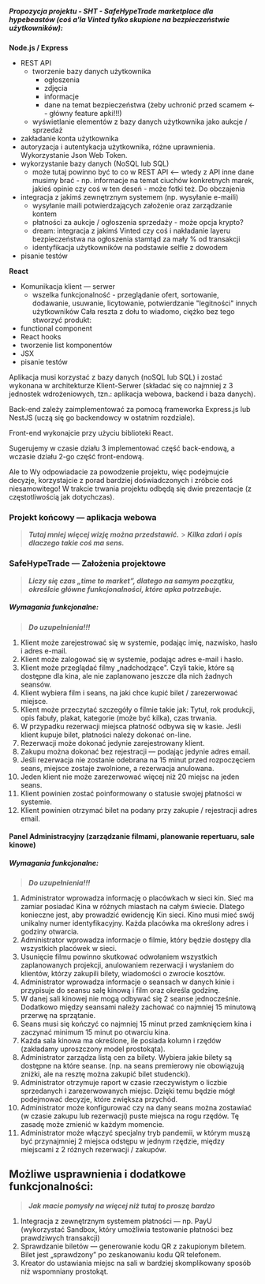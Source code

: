 ##### Propozycja projektu - SHT - SafeHypeTrade marketplace dla hypebeastów (coś a'la Vinted tylko skupione na bezpieczeństwie użytkowników):

**Node.js / Express**

- REST API
  - tworzenie bazy danych użytkownika
    - ogłoszenia
    - zdjęcia
    - informacje
    - dane na temat bezpieczeństwa (żeby uchronić przed scamem <-- główny feature apki!!!)
  - wyświetlanie elementów z bazy danych użytkownika jako aukcje / sprzedaż
- zakładanie konta użytkownika
- autoryzacja i autentykacja użytkownika, różne uprawnienia. Wykorzystanie Json Web Token.
- wykorzystanie bazy danych (NoSQL lub SQL)
  - może tutaj powinno być to co w REST API <-- wtedy z API inne dane musimy brać - np. informacje na temat ciuchów konkretnych marek, jakieś opinie czy coś w ten deseń - może fotki też. Do obczajenia
- integracja z jakimś zewnętrznym systemem (np. wysyłanie e-maili)
  - wysyłanie maili potwierdzających założenie oraz zarządzanie kontem
  - płatności za aukcje / ogłoszenia sprzedaży - może opcja krypto?
  - dream: integracja z jakimś Vinted czy coś i nakładanie layeru bezpieczeństwa na ogłoszenia stamtąd za mały % od transakcji
  - identyfikacja użytkowników na podstawie selfie z dowodem
- pisanie testów

**React**

- Komunikacja klient — serwer
  - wszelka funkcjonalność - przeglądanie ofert, sortowanie, dodawanie, usuwanie, licytowanie, potwierdzanie "legitności" innych użytkowników
    Cała reszta z dołu to wiadomo, ciężko bez tego stworzyć produkt:
- functional component
- React hooks
- tworzenie list komponentów
- JSX
- pisanie testów

Aplikacja musi korzystać z bazy danych (noSQL lub SQL) i zostać wykonana w architekturze Klient-Serwer (składać się co najmniej z 3 jednostek wdrożeniowych, tzn.: aplikacja webowa, backend i baza danych).

Back-end zależy zaimplementować za pomocą frameworka Express.js lub NestJS (uczą się go backendowcy w ostatnim rozdziale).

Front-end wykonajcie przy użyciu biblioteki React.

Sugerujemy w czasie działu 3 implementować część back-endową, a wczasie działu 2-go część front-endową.

Ale to Wy odpowiadacie za powodzenie projektu, więc podejmujcie decyzje, korzystajcie z porad bardziej doświadczonych
i zróbcie coś niesamowitego! W trakcie trwania projektu odbędą się dwie prezentacje (z częstotliwością jak dotychczas).

### Projekt końcowy — aplikacja webowa

> **_Tutaj mniej więcej wizję można przedstawić._** > **_Kilka zdań i opis dlaczego takie coś ma sens._**

### SafeHypeTrade — Założenia projektowe

> **_Liczy się czas „time to market”, dlatego na samym początku, określcie główne funkcjonalności, które apka potrzebuje._**

<!-- ### Wymagania

Klient wraz z analitykiem biznesowym spisali podstawowe wymagania co do projektu.
Jednakże nie krępujcie się przed ich doprecyzowaniem / zmianami, czy też ulepszeniami.
To Wy jesteście profesjonalistami w swoim fachu i Klient ufa, że zrobicie wszystko jak najlepiej.
Jeśli uważacie, że jakichś informacji Wam brakuje, najlepiej, jeśli Product Owner spróbuje uzupełnić luki w wymaganiach wraz z klientem.
Wymagania podzielono na dwie sekcje. Aplikację dla widza i panel administracyjny. -->

<!-- ##### Prototyp interfejsu użytkownika

Niestety współpraca z grafikiem projektującym interfejs nie układała się najlepiej i jego praca nie została skończona.
Wasz zespół zobowiązał się do pokrycia wymaganych funkcjonalności, chociaż nie na wszystko znajdziecie projekty interfejsu.
Możecie sami wykonać projekty ekranów i/lub od razu implementować. Warto wzorować się na rozwiązaniach konkurencyjnych.
Projekt grafika znajdziecie tutaj: https://www.figma.com/file/cuKLOWensUxkq5dYB082yd/CodersCamp2020.Project.FullStack-Node-React.Cinema?node-id=4412%3A3065
 -->

##### Wymagania funkcjonalne:

> **_Do uzupełnienia!!!_**

1. Klient może zarejestrować się w systemie, podając imię, nazwisko, hasło i adres e-mail.
1. Klient może zalogować się w systemie, podając adres e-mail i hasło.
1. Klient może przeglądać filmy „nadchodzące". Czyli takie, które są dostępne dla kina, ale nie zaplanowano jeszcze dla nich żadnych seansów.
1. Klient wybiera film i seans, na jaki chce kupić bilet / zarezerwować miejsce.
1. Klient może przeczytać szczegóły o filmie takie jak: Tytuł, rok produkcji, opis fabuły, plakat, kategorie (może być kilka), czas trwania.
1. W przypadku rezerwacji miejsca płatność odbywa się w kasie. Jeśli klient kupuje bilet, płatności należy dokonać on-line.
1. Rezerwacji może dokonać jedynie zarejestrowany klient.
1. Zakupu można dokonać bez rejestracji — podając jedynie adres email.
1. Jeśli rezerwacja nie zostanie odebrana na 15 minut przed rozpoczęciem seans, miejsce zostaje zwolnione, a rezerwacja anulowana.
1. Jeden klient nie może zarezerwować więcej niż 20 miejsc na jeden seans.
1. Klient powinien zostać poinformowany o statusie swojej płatności w systemie.
1. Klient powinien otrzymać bilet na podany przy zakupie / rejestracji adres email.

#### Panel Administracyjny (zarządzanie filmami, planowanie repertuaru, sale kinowe)

##### Wymagania funkcjonalne:

> **_Do uzupełnienia!!!_**

1. Administrator wprowadza informację o placówkach w sieci kin. Sieć ma zamiar posiadać Kina w różnych miastach na całym świecie.
   Dlatego konieczne jest, aby prowadzić ewidencję Kin sieci. Kino musi mieć swój unikalny numer identyfikacyjny. Każda placówka ma określony adres i godziny otwarcia.
1. Administrator wprowadza informacje o filmie, który będzie dostępy dla wszystkich placówek w sieci.
1. Usunięcie filmu powinno skutkować odwołaniem wszystkich zaplanowanych projekcji, anulowaniem rezerwacji i wysłaniem do klientów, którzy zakupili bilety, wiadomości o zwrocie kosztów.
1. Administrator wprowadza informacje o seansach w danych kinie i przypisuje do seansu salę kinową i film oraz określa godzinę.
1. W danej sali kinowej nie mogą odbywać się 2 seanse jednocześnie. Dodatkowo między seansami należy zachować co najmniej 15 minutową przerwę na sprzątanie.
1. Seans musi się kończyć co najmniej 15 minut przed zamknięciem kina i zaczynać minimum 15 minut po otwarciu kina.
1. Każda sala kinowa ma określone, ile posiada kolumn i rzędów (zakładamy uproszczony model prostokąta).
1. Administrator zarządza listą cen za bilety. Wybiera jakie bilety są dostępne na które seanse. (np. na seans premierowy nie obowiązują zniżki, ale na resztę można zakupić bilet studencki).
1. Administrator otrzymuje raport w czasie rzeczywistym o liczbie sprzedanych i zarezerwowanych miejsc. Dzięki temu będzie mógł podejmować
   decyzje, które zwiększa przychód.
1. Administrator może konfigurować czy na dany seans można zostawiać (w czasie zakupu lub rezerwacji) puste miejsca na rogu rzędów.
   Tę zasadę może zmienić w każdym momencie.
1. Administrator może włączyć specjalny tryb pandemii, w którym muszą być przynajmniej 2 miejsca odstępu w jednym rzędzie, między miejscami
   z 2 różnych rezerwacji / zakupów.

## Możliwe usprawnienia i dodatkowe funkcjonalności:

> **_Jak macie pomysły na więcej niż tutaj to proszę bardzo_**

1. Integracja z zewnętrznym systemem płatności — np. PayU (wykorzystać Sandbox, który umożliwia testowanie płatności bez prawdziwych transakcji)
1. Sprawdzanie biletów — generowanie kodu QR z zakupionym biletem. Bilet jest „sprawdzony” po zeskanowaniu kodu QR telefonem.
1. Kreator do ustawiania miejsc na sali w bardziej skomplikowany sposób niż wspomniany prostokąt.

<!-- ## Dodatkowe zadania (wykraczające poza zakres kursu):

1. Wykonanie testów E2E, przy użyciu odpowiedniego narzędzia. Proponujemy np. Cypress.
1. Utworzenie Storybook dla zdefiniowanych komponentów.

Wszelkie inne dodane przez Was funkcjonalności czy usprawnienia infrastrukturalne należy przedstawić w README.md projektu :) -->
